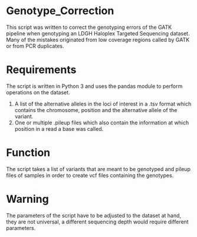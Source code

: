 # Genotype_Correction

This script was written to correct the genotyping errors of the GATK pipeline when genotyping an LDGH Haloplex Targeted Sequencing dataset. Many of the mistakes originated from low coverage regions called by GATK or from PCR duplicates.

# Requirements
The script is written in Python 3 and uses the pandas module to perform operations on the dataset.
1. A list of the alternative alleles in the loci of interest in a .tsv format which contains the chromosome, position and the alternative allele of the variant.
2. One or multiple .pileup files which also contain the information at which position in a read a base was called.

# Function
The script takes a list of variants that are meant to be genotyped and pileup files of samples in order to create vcf files containing the genotypes.

# Warning
The parameters of the script have to be adjusted to the dataset at hand, they are not universal, a different sequencing depth would require different parameters.
